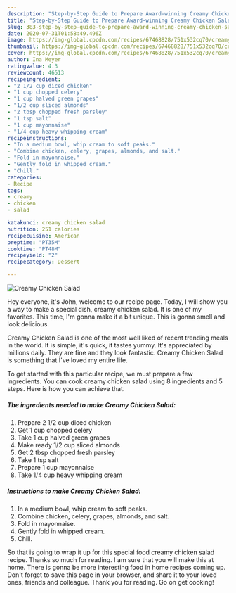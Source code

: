 ```yaml
---
description: "Step-by-Step Guide to Prepare Award-winning Creamy Chicken Salad"
title: "Step-by-Step Guide to Prepare Award-winning Creamy Chicken Salad"
slug: 383-step-by-step-guide-to-prepare-award-winning-creamy-chicken-salad
date: 2020-07-31T01:58:49.496Z
image: https://img-global.cpcdn.com/recipes/67468828/751x532cq70/creamy-chicken-salad-recipe-main-photo.jpg
thumbnail: https://img-global.cpcdn.com/recipes/67468828/751x532cq70/creamy-chicken-salad-recipe-main-photo.jpg
cover: https://img-global.cpcdn.com/recipes/67468828/751x532cq70/creamy-chicken-salad-recipe-main-photo.jpg
author: Ina Meyer
ratingvalue: 4.3
reviewcount: 46513
recipeingredient:
- "2 1/2 cup diced chicken"
- "1 cup chopped celery"
- "1 cup halved green grapes"
- "1/2 cup sliced almonds"
- "2 tbsp chopped fresh parsley"
- "1 tsp salt"
- "1 cup mayonnaise"
- "1/4 cup heavy whipping cream"
recipeinstructions:
- "In a medium bowl, whip cream to soft peaks."
- "Combine chicken, celery, grapes, almonds, and salt."
- "Fold in mayonnaise."
- "Gently fold in whipped cream."
- "Chill."
categories:
- Recipe
tags:
- creamy
- chicken
- salad

katakunci: creamy chicken salad 
nutrition: 251 calories
recipecuisine: American
preptime: "PT35M"
cooktime: "PT48M"
recipeyield: "2"
recipecategory: Dessert

---
```



![Creamy Chicken Salad](https://img-global.cpcdn.com/recipes/67468828/751x532cq70/creamy-chicken-salad-recipe-main-photo.jpg)

Hey everyone, it's John, welcome to our recipe page. Today, I will show you a way to make a special dish, creamy chicken salad. It is one of my favorites. This time, I'm gonna make it a bit unique. This is gonna smell and look delicious.

Creamy Chicken Salad is one of the most well liked of recent trending meals in the world. It is simple, it's quick, it tastes yummy. It's appreciated by millions daily. They are fine and they look fantastic. Creamy Chicken Salad is something that I've loved my entire life.




To get started with this particular recipe, we must prepare a few ingredients. You can cook creamy chicken salad using 8 ingredients and 5 steps. Here is how you can achieve that.

<!--inarticleads1-->

##### The ingredients needed to make Creamy Chicken Salad:

1. Prepare 2 1/2 cup diced chicken
1. Get 1 cup chopped celery
1. Take 1 cup halved green grapes
1. Make ready 1/2 cup sliced almonds
1. Get 2 tbsp chopped fresh parsley
1. Take 1 tsp salt
1. Prepare 1 cup mayonnaise
1. Take 1/4 cup heavy whipping cream




<!--inarticleads2-->

##### Instructions to make Creamy Chicken Salad:

1. In a medium bowl, whip cream to soft peaks.
1. Combine chicken, celery, grapes, almonds, and salt.
1. Fold in mayonnaise.
1. Gently fold in whipped cream.
1. Chill.




So that is going to wrap it up for this special food creamy chicken salad recipe. Thanks so much for reading. I am sure that you will make this at home. There is gonna be more interesting food in home recipes coming up. Don't forget to save this page in your browser, and share it to your loved ones, friends and colleague. Thank you for reading. Go on get cooking!
